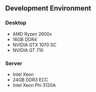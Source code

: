 ## Development Environment

### Desktop
- AMD Ryzen 2600x
- 16GB DDR4
- NVIDIA GTX 1070 SC
- NVIDIA GT 710

### Server
- Intel Xeon
- 24GB DDR3 ECC
- Intel Xeon Phi 3120A
